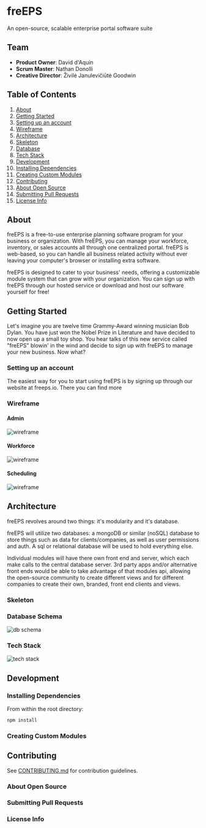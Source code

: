 # freEPS
An open-source, scalable enterprise portal software suite

## Team

  - __Product Owner__: David d'Aquin
  - __Scrum Master__: Nathan Donolli
  - __Creative Director__: Živilė Janulevičiūtė Goodwin

## Table of Contents

1. [About](#about)
2. [Getting Started](#getting-started)
  2. [Setting up an account](#setting-up-an-account)
  2. [Wireframe](#wireframe)
3. [Architecture](#architecture)
  3. [Skeleton](#skeleton)
  3. [Database](#database)
  3. [Tech Stack](#tech-stack)
4. [Development](#development)
  4. [Installing Dependencies](#installing-dependencies)
  4. [Creating Custom Modules](#creating-custom-modules)
5. [Contributing](#contributing)
  5. [About Open Source](#about-open-source)
  5. [Submitting Pull Requests](#submitting-pull-requests)
  5. [License Info](#license-info)

## <a name="about"></a> About

freEPS is a free-to-use enterprise planning software program for your business or organization.  With freEPS, you can manage your workforce, inventory, or sales accounts all through one centralized portal. freEPS is web-based, so you can handle all business related activity without ever leaving your computer's browser or installing extra software.

freEPS is designed to cater to your business' needs, offering a customizable module system that can grow with your organization.  You can sign up with freEPS through our hosted service or download and host our software yourself for free!

## <a name="getting-started"></a> Getting Started

Let's imagine you are twelve time Grammy-Award winning musician Bob Dylan. You have just won the Nobel Prize in Literature and have decided to now open up a small toy shop. You hear talks of this new service called "freEPS" blowin' in the wind and decide to sign up with freEPS to manage your new business.  Now what?

### <a name="setting-up-an-account"></a>Setting up an account

The easiest way for you to start using freEPS is by signing up through our website at freeps.io. There you can find more

### <a name="wireframe"></a>Wireframe
#### Admin
![wireframe](./images/wireframe-admin.png)

#### Workforce
![wireframe](./images/wireframe-workforce.png)

#### Scheduling
![wireframe](./images/wireframe-workforce.png)

## <a name="architecture"></a>Architecture

freEPS revolves around two things: it's modularity and it's database.

freEPS will utilize two databases: a mongoDB or similar (noSQL) database to
store things such as data for clients/companies, as well as user permissions and
auth. A sql or relational database will be used to hold everything else.

Individual modules will have there own front end and server, which each make calls
to the central database server. 3rd party apps and/or alternative front ends
would be able to take advantage of that modules api, allowing the open-source
community to create different views and for different companies to create their
own, branded, front end clients and views.

### <a name="skeleton"></a>Skeleton

### <a name="database"></a>Database Schema
![db schema](./images/dbschema.png)

### <a name="tech-stack"></a>Tech Stack
![tech stack](./images/techstack.png)

## <a name="development"></a>Development

### <a name="installing-dependencies"></a>Installing Dependencies

From within the root directory:

```sh
npm install
```

### <a name="creating-custom-modules"></a>Creating Custom Modules

## <a name="contributing"></a>Contributing

See [CONTRIBUTING.md](CONTRIBUTING.md) for contribution guidelines.

### <a name="about-open-source"></a>About Open Source

### <a name="submitting-pull-requests"></a>Submitting Pull Requests

### <a name="license-info"></a>License Info
